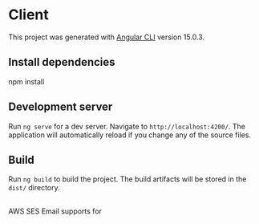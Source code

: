 # Client

This project was generated with [Angular CLI](https://github.com/angular/angular-cli) version 15.0.3.

## Install dependencies

npm install

## Development server

Run `ng serve` for a dev server. Navigate to `http://localhost:4200/`. The application will automatically reload if you change any of the source files.

## Build

Run `ng build` to build the project. The build artifacts will be stored in the `dist/` directory.

##
AWS SES
Email supports for
